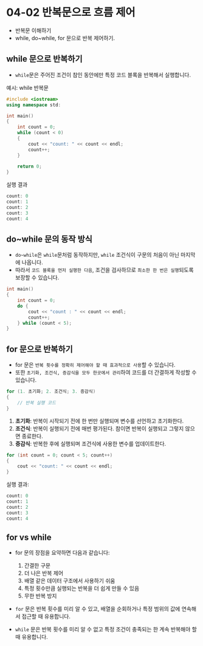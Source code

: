 # 04-02 반복문으로 흐름 제어
- 반복문 이해하기
- while, do~while, for 문으로 반복 제어하기.

## while 문으로 반복하기
- `while`문은 주어진 조건이 참인 동안에만 특정 코드 블록을 반복해서 실행합니다.

예시: while 반복문
```cpp
#include <iostream>
using namespace std:

int main()
{
    int count = 0;
    while (count < 0)
    {
        cout << "count: " << count << endl;
        count++;
    }
    
    return 0;
}
```

실행 결과
```cpp
count: 0
count: 1
count: 2
count: 3
count: 4
```

## do~while 문의 동작 방식
- `do~while`은 `while`문처럼 동작하지만, `while` 조건식이 구문의 처음이 아닌 마지막에 나옵니다.
- 따라서 `코드 블록을 먼저 실행한 다음`, 조건을 검사하므로 `최소한 한 번은 실행`되도록 보장할 수 있습니다.

```cpp
int main()
{
    int count = 0;
    do {
        cout << "count : " << count << endl;
        count++;    
    } while (count < 5);    
}
```
## for 문으로 반복하기
- for 문은 `반복 횟수를 정확히 제어해야 할 때 효과적으로 사용`할 수 있습니다.
- 또한 `초기화, 조건식, 증감식을 모두 한곳에서 관리`하여 코드를 더 간결하게 작성할 수 있습니다.

```cpp
for (1. 초기화; 2. 조건식; 3. 증감식)
{
    // 반복 실행 코드
}
```
1. **초기화**: 반복이 시작되기 전에 한 번만 실행되며 변수를 선언하고 초기화한다.
2. **조건식**: 반복이 실행되기 전에 매번 평가된다. 참이면 반복이 실행되고 그렇지 않으면 종료한다.
3. **증감식**: 반복한 후에 실행되며 조건식에 사용한 변수를 업데이트한다.

```cpp
for (int count = 0; count < 5; count++)
{
    cout << "count: " << count << endl;
}
```

실행 결과:
```python
count: 0
count: 1
count: 2
count: 3
count: 4
```

## for vs while
- for 문의 장점을 요약하면 다음과 같습니다:
    1. 간결한 구문
  2. 더 나은 반복 제어
  3. 배열 같은 데이터 구조에서 사용하기 쉬움
  4. 특정 횟수만큼 실행되는 반복을 더 쉽게 만들 수 있음
  5. 무한 반복 방지

- `for` 문은 반복 횟수를 미리 알 수 있고, 배열을 순회하거나 특정 범위의 값에 연속해서 접근할 때 유용합니다.
- `while` 문은 반복 횟수를 미리 알 수 없고 특정 조건이 충족되는 한 계속 반복해야 할 때 유용합니다.







